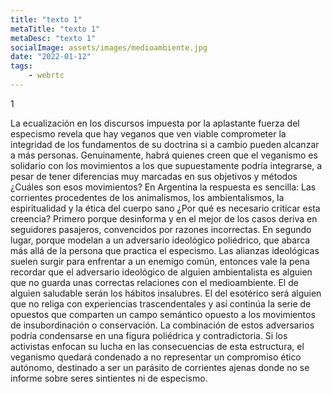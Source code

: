 ```yaml
---
title: "texto 1"
metaTitle: "texto 1"
metaDesc: "texto 1"
socialImage: assets/images/medioambiente.jpg
date: "2022-01-12"
tags:
	- webrtc
---
```


1

La ecualización en los discursos impuesta por la aplastante fuerza del especismo revela que hay veganos que ven viable comprometer la integridad de los fundamentos de su doctrina si a cambio pueden alcanzar a más personas. Genuinamente, habrá quienes creen que el veganismo es solidario con los movimientos a los que supuestamente podría integrarse, a pesar de tener diferencias muy marcadas en sus objetivos y métodos ¿Cuáles son esos movimientos? En Argentina la respuesta es sencilla: Las corrientes procedentes de los animalismos, los ambientalismos, la espiritualidad y la ética del cuerpo sano ¿Por qué es necesario criticar esta creencia? Primero porque desinforma y en el mejor de los casos deriva en seguidores pasajeros, convencidos por razones incorrectas. En segundo lugar, porque modelan a un adversario ideológico poliédrico, que abarca más allá de la persona que practica el especismo. Las alianzas ideológicas suelen surgir para enfrentar a un enemigo común, entonces vale la pena recordar que el adversario ideológico de alguien ambientalista es alguien que no guarda unas correctas relaciones con el medioambiente. El de alguien saludable serán los hábitos insalubres. El del esotérico será alguien que no religa con experiencias trascendentales y así continúa la serie de opuestos que comparten un campo semántico opuesto a los movimientos de insubordinación o conservación. La combinación de estos adversarios podría condensarse en una figura poliédrica y contradictoria. Si los activistas enfocan su lucha en las consecuencias de esta estructura, el veganismo quedará condenado a no representar un compromiso ético autónomo, destinado a ser un parásito de corrientes ajenas donde no se informe sobre seres sintientes ni de especismo.